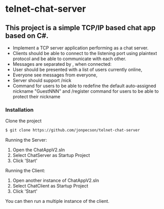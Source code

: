 # telnet-chat-server

## This project is a simple TCP/IP based chat app based on C#.

- Implement a TCP server application performing as a chat server. 
- Clients should be able to connect to the listening port using plaintext protocol and be able to communicate with each other. 
- Messages are separated by <LF>, when connected:
- User should be presented with a list of users currently online, 
- Everyone see messages from everyone, 
- Server should support /nick <nickname> 
- Command for users to be able to redefine the default auto-assigned nickname "GuestNNN" and /register command for users to be able to protect their nickname


### Installation

Clone the project

```sh
$ git clone https://github.com/jonpecson/telnet-chat-server
```

Running the Server:
1. Open the ChatAppV2.sln
2. Select ChatServer as Startup Project
3. Click 'Start'


Running the Client:
1. Open another instance of ChatAppV2.sln
2. Select ChatClient as Startup Project
3. Click 'Start'
 
You can then run a multiple instance of the client.
